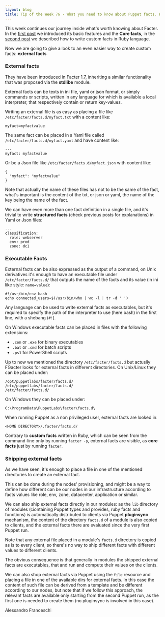 ```yaml
---
layout: blog
title: Tip of the Week 76 - What you need to know about Puppet facts. Part 3 - External facts
---
```


This week continues our journey inside what's worth knowing about Facter.
In the [first post](https://www.example42.com/2018/05/28/what-you-need-to-know-about-puppet-facts-part-1-core_facts/) we introduced its basic features and the **Core facts**, in the [second post](https://www.example42.com/2018/06/04/what-you-need-to-know-about-puppet-facts-part-2-custom_facts/) we described how to write custom facts in Ruby language.

Now we are going to give a look to an even easier way to create custom facts: **external facts**


### External facts

They have been introduced in Facter 1.7, inheriting a similar functionality that was proposed via the **stdlibe** module.

External facts can be texts in ini file, yaml or json format, or simply commands or scripts, written in any language for which is available a local interpreter, that respectively contain or return key-values.

Writing an external file is as easy as placing a file like ```/etc/facter/facts.d/myfact.txt``` with a content like:

    myfact=myfactvalue

The same fact can be placed in a Yaml file called ```/etc/facter/facts.d/myfact.yaml``` and have content like:

    ---
    myfact: myfactvalue

Or be a Json file like ```/etc/facter/facts.d/myfact.json``` with content like:

    {
      "myfact": "myfactvalue"
    }

Note that actually the name of these files has not to be the same of the fact, what's important is the content of the txt, or json or yaml, the name of the key being the name of the fact.

We can have even more than one fact definition in a single file, and it's trivial to write **structured facts** (check previous posts for explanations) in Yaml or Json files:

    ---
    classification:
      role: webserver
      env: prod
      zone: dc1

### Executable Facts

External facts can be also expressed as the output of a command, on Unix derivatives it's enough to have an executable file under ```/etc/facter/facts.d/``` that outputs the name of the facts and its value (in ini like style: ```name=value```):

    #!/usr/bin/env bash
    echo connected_users=$(/usr/bin/who | wc -l | tr -d ' ')

Any language can be used to write external facts as executables, but it's required to specify the path of the interpreter to use (here bash) in the first line, with a shebang (```#!```).

On Windows executable facts can be placed in files with the following extensions:

- ```.com``` or ```.exe``` for binary executables
- ```.bat``` or ```.cmd``` for batch scripts
- ```.ps1``` for PowerShell scripts

Up to now we mentioned the directory ```/etc/facter/facts.d``` but actuslly FGacter looks for external facts in different directories. On Unix/Linux they can be placed under:

    /opt/puppetlabs/facter/facts.d/
    /etc/puppetlabs/facter/facts.d/
    /etc/facter/facts.d/

On Windows they can be placed under:

    C:\ProgramData\PuppetLabs\facter\facts.d\

When running Puppet as a non privileged user, external facts are looked in:

    <HOME DIRECTORY>/.facter/facts.d/

Contrary to **custom facts** written in Ruby, which can be seen from the command-line only by running ```facter -p```, external facts are visible, as **core facts** just by running ```facter```.

### Shipping external facts

As we have seen, it's enough to place a file in one of the mentioned directories to create an external fact.

This can be done during the nodes' provisioning, and might be a way to define how different can be our nodes in our infrastructure according to facts values like role, env, zone, datacenter, application or similar.

We can also ship external facts directly in our modules: as the ```lib``` directory of modules (ciontaining Puppet types and provides, ruby facts and functions) is automatically distributed to clients via Puppet **pluginsync** mechanism, the content of the directory ```facts.d``` of a module is also copied to clients, and the external facts there are evaluated since the very first Puppet run.

Note that any external file placed in a module's ```facts.d``` directory is copied as is to every client, so there's no way to ship different facts with different values to different clients.

The obvious consequence is that generally in modules the shipped external facts are executables, that and run and compute their values on the clients.

We can also shop external facts via Puppet using the ```file``` resource and placing a file in one of the available dirs for external facts. In this case the content of such file can be derived from a template and be different according to our nodes, but note that if we follow this approach, the relevant facts are available only starting from the second Puppet run, as the first one is needed to create them (no pluginsync is involved in this case).


Alessandro Franceschi
